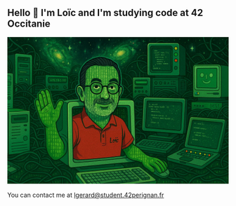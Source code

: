 ## Hello 🖖 I'm Loïc and I'm studying code at 42 Occitanie

![Image](./bin/LGE-GH.jpg)

You can contact me at lgerard@student.42perignan.fr
